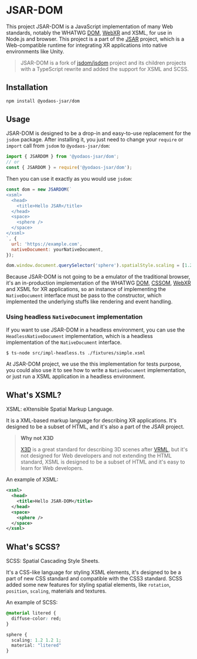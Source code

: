 # JSAR-DOM

This project JSAR-DOM is a JavaScript implementation of many Web standards, notably the WHATWG [DOM][], [WebXR][] and XSML, for use in Node.js and browser. This project is a part of the [JSAR][] project, which is a Web-compatible runtime for integrating XR applications into native environments like Unity.

> JSAR-DOM is a fork of [jsdom/jsdom][] project and its children projects with a TypeScript rewrite and added the support for XSML and SCSS.

## Installation

```sh
npm install @yodaos-jsar/dom
```

## Usage

JSAR-DOM is designed to be a drop-in and easy-to-use replacement for the `jsdom` package. After installing it, you just need to change your `require` or `import` call from `jsdom` to `@yodaos-jsar/dom`:

```js
import { JSARDOM } from '@yodaos-jsar/dom';
// or
const { JSARDOM } = require('@yodaos-jsar/dom');
```

Then you can use it exactly as you would use `jsdom`:

```js
const dom = new JSARDOM(`
<xsml>
  <head>
    <title>Hello JSAR</title>
  </head>
  <space>
    <sphere />
  </space>
</xsml>
`, {
  url: 'https://example.com',
  nativeDocument: yourNativeDocument,
});

dom.window.document.querySelector('sphere').spatialStyle.scaling = [1.2, 1.2, 1.2];
```

Because JSAR-DOM is not going to be a emulator of the traditional browser, it's an in-production implementation of the WHATWG [DOM][], [CSSOM][], [WebXR][] and XSML for XR applications, so an instance of implementing the `NativeDocument` interface must be pass to the constructor, which implemented the underlying stuffs like rendering and event handling.

### Using headless `NativeDocument` implementation

If you want to use JSAR-DOM in a headless environment, you can use the `HeadlessNativeDocument` implementation, which is a headless implementation of the `NativeDocument` interface.

```sh
$ ts-node src/impl-headless.ts ./fixtures/simple.xsml
```

At JSAR-DOM project, we use the this implementation for tests purpose, you could also use it to see how to write a `NativeDocument` implementation, or just run a XSML application in a headless environment.

## What's XSML?

XSML: eXtensible Spatial Markup Language.

It is a XML-based markup language for describing XR applications. It's designed to be a subset of HTML, and it's also a part of the JSAR project.

> **Why not X3D**
>
> [X3D][] is a great standard for describing 3D scenes after [VRML][], but it's not designed for Web developers and not extending the HTML standard, XSML is designed to be a subset of HTML and it's easy to learn for Web developers.

An example of XSML:

```xml
<xsml>
  <head>
    <title>Hello JSAR-DOM</title>
  </head>
  <space>
    <sphere />
  </space>
</xsml>
```

## What's SCSS?

SCSS: Spatial Cascading Style Sheets.

It's a CSS-like language for styling XSML elements, it's designed to be a part of new CSS standard and compatible with the CSS3 standard. SCSS added some new features for styling spatial elements, like `rotation`, `position`, `scaling`, materials and textures.

An example of SCSS:

```css
@material litered {
  diffuse-color: red;
}

sphere {
  scaling: 1.2 1.2 1;
  material: "litered"
}
```

[jsdom/jsdom]: https://github.com/jsdom/jsdom
[DOM]: https://dom.spec.whatwg.org/
[CSSOM]: https://drafts.csswg.org/cssom/
[WebXR]: https://www.w3.org/TR/webxr/
[JSAR]: https://jsar.netlify.app/
[X3D]: https://en.wikipedia.org/wiki/X3D
[VRML]: https://en.wikipedia.org/wiki/VRML
